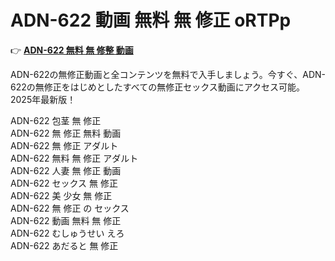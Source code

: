 # ADN-622 動画 無料 無 修正 oRTPp

👉 [**ADN-622 無料 無 修整 動画**](https://javleaks.cc?utm_medium=jp)

ADN-622の無修正動画と全コンテンツを無料で入手しましょう。今すぐ、ADN-622の無修正をはじめとしたすべての無修正セックス動画にアクセス可能。2025年最新版！

ADN-622 包茎 無 修正<br>
ADN-622 無 修正 無料 動画<br>
ADN-622 無 修正 アダルト<br>
ADN-622 無料 無 修正 アダルト<br>
ADN-622 人妻 無 修正 動画<br>
ADN-622 セックス 無 修正<br>
ADN-622 美 少女 無 修正<br>
ADN-622 無 修正 の セックス<br>
ADN-622 動画 無料 無 修正<br>
ADN-622 むしゅうせい えろ<br>
ADN-622 あだると 無 修正<br>
